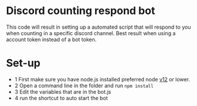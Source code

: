 # Discord counting respond bot
This code will result in setting up a automated script that will respond to you when counting in a specific discord channel. Best result when using a account token instead of a bot token.

# Set-up

- 1 First make sure you have node.js installed preferred node [v12](https://nodejs.org/dist/latest-v12.x/) or lower.
- 2 Open a command line in the folder and run ```npm install ```
- 3 Edit the variables that are in the bot.js
- 4 run the shortcut to auto start the bot
